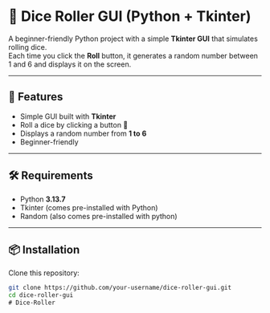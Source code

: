 # 🎲 Dice Roller GUI (Python + Tkinter)

A beginner-friendly Python project with a simple **Tkinter GUI** that simulates rolling dice.  
Each time you click the **Roll** button, it generates a random number between 1 and 6 and displays it on the screen.

---

## 🚀 Features
- Simple GUI built with **Tkinter**
- Roll a dice by clicking a button 🎲
- Displays a random number from **1 to 6**
- Beginner-friendly

---

## 🛠️ Requirements
- Python **3.13.7**  
- Tkinter (comes pre-installed with Python)
- Random  (also comes pre-installed with python)

---

## 📦 Installation
Clone this repository:
```bash
git clone https://github.com/your-username/dice-roller-gui.git
cd dice-roller-gui
﻿# Dice-Roller
